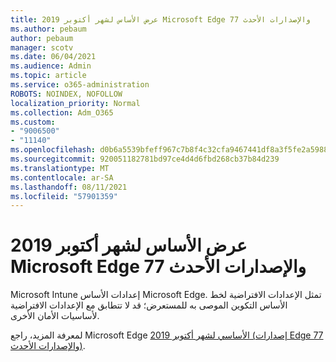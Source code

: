 ```yaml
---
title: عرض الأساس لشهر أكتوبر 2019 Microsoft Edge 77 والإصدارات الأحدث
ms.author: pebaum
author: pebaum
manager: scotv
ms.date: 06/04/2021
ms.audience: Admin
ms.topic: article
ms.service: o365-administration
ROBOTS: NOINDEX, NOFOLLOW
localization_priority: Normal
ms.collection: Adm_O365
ms.custom:
- "9006500"
- "11140"
ms.openlocfilehash: d0b6a5539bfeff967c7b8f4c32cfa9467441df8a3f5fe2a59886b2f3457a3c68
ms.sourcegitcommit: 920051182781bd97ce4d4d6fbd268cb37b84d239
ms.translationtype: MT
ms.contentlocale: ar-SA
ms.lasthandoff: 08/11/2021
ms.locfileid: "57901359"
---
```

# <a name="view-the-october-2019-baseline-for-microsoft-edge-versions-77-and-later"></a>عرض الأساس لشهر أكتوبر 2019 Microsoft Edge 77 والإصدارات الأحدث

Microsoft Intune إعدادات الأساس Microsoft Edge. تمثل الإعدادات الافتراضية لخط الأساس التكوين الموصى به للمستعرض؛ قد لا تتطابق مع الإعدادات الافتراضية لأساسيات الأمان الأخرى.

لمعرفة المزيد، راجع Microsoft Edge [الأساسي لشهر أكتوبر 2019 (إصدارات Edge 77 والإصدارات الأحدث)](https://docs.microsoft.com/mem/intune/protect/security-baseline-settings-edge?pivots=edge-october-2019).